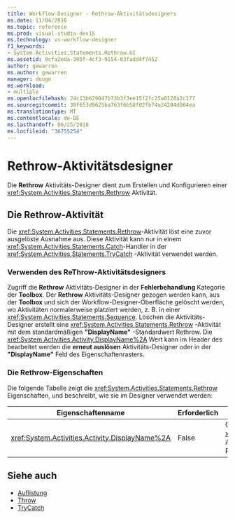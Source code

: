 ```yaml
---
title: Workflow-Designer - Rethrow-Aktivitätsdesigners
ms.date: 11/04/2016
ms.topic: reference
ms.prod: visual-studio-dev15
ms.technology: vs-workflow-designer
f1_keywords:
- System.Activities.Statements.Rethrow.UI
ms.assetid: 9cfa2eda-395f-4cf3-9154-83fadd4f7452
author: gewarren
ms.author: gewarren
manager: douge
ms.workload:
- multiple
ms.openlocfilehash: 24c13b629047b73b3f3ee15f2fc25a0120a2c177
ms.sourcegitcommit: 30f653d9625ba763f6b58f02fb74a24204d064ea
ms.translationtype: MT
ms.contentlocale: de-DE
ms.lasthandoff: 06/25/2018
ms.locfileid: "36755254"
---
```

# <a name="rethrow-activity-designer"></a>Rethrow-Aktivitätsdesigner

Die **Rethrow** Aktivitäts-Designer dient zum Erstellen und Konfigurieren einer <xref:System.Activities.Statements.Rethrow> Aktivität.

## <a name="the-rethrow-activity"></a>Die Rethrow-Aktivität

Die <xref:System.Activities.Statements.Rethrow>-Aktivität löst eine zuvor ausgelöste Ausnahme aus. Diese Aktivität kann nur in einem <xref:System.Activities.Statements.Catch>-Handler in der <xref:System.Activities.Statements.TryCatch> -Aktivität verwendet werden.

### <a name="use-the-rethrow-activity-designer"></a>Verwenden des ReThrow-Aktivitätsdesigners

Zugriff die **Rethrow** Aktivitäts-Designer in der **Fehlerbehandlung** Kategorie der **Toolbox**. Der **Rethrow** Aktivitäts-Designer gezogen werden kann, aus der **Toolbox** und sich der Workflow-Designer-Oberfläche gelöscht werden, wo Aktivitäten normalerweise platziert werden, z. B. in einer <xref:System.Activities.Statements.Sequence>. Löschen die Aktivitäts-Designer erstellt eine <xref:System.Activities.Statements.Rethrow> -Aktivität mit dem standardmäßigen **"DisplayName"** -Standardwert Rethrow. Die <xref:System.Activities.Activity.DisplayName%2A> Wert kann im Header des bearbeitet werden die **erneut auslösen** Aktivitäts-Designer oder in der **"DisplayName"** Feld des Eigenschaftenrasters.

### <a name="the-rethrow-properties"></a>Die Rethrow-Eigenschaften

Die folgende Tabelle zeigt die <xref:System.Activities.Statements.Rethrow> Eigenschaften, und beschreibt, wie sie im Designer verwendet werden:

|Eigenschaftenname|Erforderlich|Verwendung|
|-------------------|--------------|-----------|
|<xref:System.Activities.Activity.DisplayName%2A>|False|Gibt den optionalen Anzeigenamen der <xref:System.Activities.Statements.Rethrow>-Aktivität an. Der Standardwert lautet Rethrow.|

## <a name="see-also"></a>Siehe auch

- [Auflistung](../workflow-designer/collection-activity-designers.md)
- [Throw](../workflow-designer/throw-activity-designer.md)
- [TryCatch](../workflow-designer/trycatch-activity-designer.md)